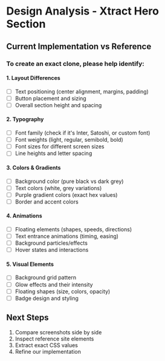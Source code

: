# Design Analysis - Xtract Hero Section

## Current Implementation vs Reference

### To create an exact clone, please help identify:

#### 1. Layout Differences
- [ ] Text positioning (center alignment, margins, padding)
- [ ] Button placement and sizing
- [ ] Overall section height and spacing

#### 2. Typography
- [ ] Font family (check if it's Inter, Satoshi, or custom font)
- [ ] Font weights (light, regular, semibold, bold)
- [ ] Font sizes for different screen sizes
- [ ] Line heights and letter spacing

#### 3. Colors & Gradients
- [ ] Background color (pure black vs dark grey)
- [ ] Text colors (white, grey variations)
- [ ] Purple gradient colors (exact hex values)
- [ ] Border and accent colors

#### 4. Animations
- [ ] Floating elements (shapes, speeds, directions)
- [ ] Text entrance animations (timing, easing)
- [ ] Background particles/effects
- [ ] Hover states and interactions

#### 5. Visual Elements
- [ ] Background grid pattern
- [ ] Glow effects and their intensity
- [ ] Floating shapes (size, colors, opacity)
- [ ] Badge design and styling

## Next Steps
1. Compare screenshots side by side
2. Inspect reference site elements
3. Extract exact CSS values
4. Refine our implementation
